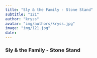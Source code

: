 ```yaml
---
title: "Sly & the Family - Stone Stand"
subtitle: "121"
author: "kryss"
avatar: "img/authors/kryss.jpg"
image: "img/121.jpg"
date:
---
```


### Sly & the Family - Stone Stand
